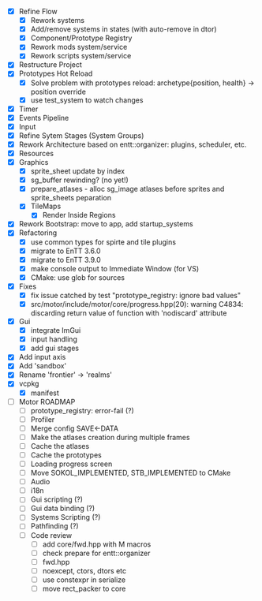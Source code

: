 - [x] Refine Flow
    - [x] Rework systems
    - [x] Add/remove systems in states (with auto-remove in dtor)
    - [x] Component/Prototype Registry
    - [x] Rework mods system/service
    - [x] Rework scripts system/service
- [x] Restructure Project
- [x] Prototypes Hot Reload
    - [x] Solve problem with prototypes reload: archetype{position, health} -> position override
    - [x] use test_system to watch changes
- [x] Timer
- [x] Events Pipeline
- [x] Input
- [x] Refine Sytem Stages (System Groups)
- [x] Rework Architecture based on entt::organizer: plugins, scheduler, etc.
- [x] Resources
- [x] Graphics
    - [x] sprite_sheet update by index
    - [x] sg_buffer rewinding? (no yet!)
    - [x] prepare_atlases - alloc sg_image atlases before sprites and sprite_sheets peparation
    - [x] TileMaps
        - [x] Render Inside Regions
- [x] Rework Bootstrap: move to app, add startup_systems
- [x] Refactoring
    - [x] use common types for spirte and tile plugins
    - [x] migrate to EnTT 3.6.0
    - [x] migrate to EnTT 3.9.0
    - [x] make console output to Immediate Window (for VS)
    - [x] CMake: use glob for sources
- [x] Fixes
    - [x] fix issue catched by test "prototype_registry: ignore bad values"
    - [x] src/motor/include/motor/core/progress.hpp(20): warning C4834: discarding return value of function with 'nodiscard' attribute
- [x] Gui
    - [x] integrate ImGui
    - [x] input handling
    - [x] add gui stages
- [x] Add input axis
- [x] Add 'sandbox'
- [x] Rename 'frontier' -> 'realms'
- [x] vcpkg
    - [x] manifest

- [ ] Motor ROADMAP
    - [ ] prototype_registry: error-fail (?)
    - [ ] Profiler
    - [ ] Merge config SAVE<-DATA
    - [ ] Make the atlases creation during multiple frames
    - [ ] Cache the atlases
    - [ ] Cache the prototypes
    - [ ] Loading progress screen
    - [ ] Move SOKOL_IMPLEMENTED, STB_IMPLEMENTED to CMake
    - [ ] Audio
    - [ ] i18n
    - [ ] Gui scripting (?)
    - [ ] Gui data binding (?)
    - [ ] Systems Scripting (?)
    - [ ] Pathfinding (?)
    - [ ] Code review
        - [ ] add core/fwd.hpp with M macros
        - [ ] check prepare for entt::organizer
        - [ ] fwd.hpp
        - [ ] noexcept, ctors, dtors etc
        - [ ] use constexpr in serialize
        - [ ] move rect_packer to core
